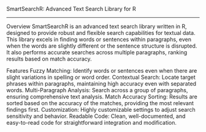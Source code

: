 SmartSearchR: Advanced Text Search Library for R
_____________________________________________________

Overview
SmartSearchR is an advanced text search library written in R, designed to provide robust and flexible search capabilities for textual data.
This library excels in finding words or sentences within paragraphs, even when the words are slightly different or the sentence structure is disrupted.
It also performs accurate searches across multiple paragraphs, ranking results based on match accuracy.

Features
Fuzzy Matching: Identify words or sentences even when there are slight variations in spelling or word order.
Contextual Search: Locate target phrases within paragraphs, maintaining high accuracy even with separated words.
Multi-Paragraph Analysis: Search across a group of paragraphs, ensuring comprehensive text analysis.
Match Accuracy Sorting: Results are sorted based on the accuracy of the matches, providing the most relevant findings first.
Customization: Highly customizable settings to adjust search sensitivity and behavior.
Readable Code: Clean, well-documented, and easy-to-read code for straightforward integration and modification.
